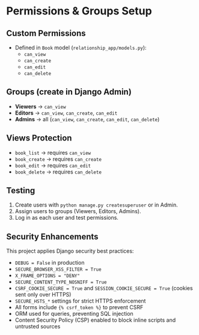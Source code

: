 # Permissions & Groups Setup

## Custom Permissions
- Defined in `Book` model (`relationship_app/models.py`):
  - `can_view`
  - `can_create`
  - `can_edit`
  - `can_delete`

## Groups (create in Django Admin)
- **Viewers** → `can_view`
- **Editors** → `can_view`, `can_create`, `can_edit`
- **Admins** → all (`can_view`, `can_create`, `can_edit`, `can_delete`)

## Views Protection
- `book_list` → requires `can_view`
- `book_create` → requires `can_create`
- `book_edit` → requires `can_edit`
- `book_delete` → requires `can_delete`

## Testing
1. Create users with `python manage.py createsuperuser` or in Admin.
2. Assign users to groups (Viewers, Editors, Admins).
3. Log in as each user and test permissions.

## Security Enhancements

This project applies Django security best practices:

- `DEBUG = False` in production
- `SECURE_BROWSER_XSS_FILTER = True`
- `X_FRAME_OPTIONS = "DENY"`
- `SECURE_CONTENT_TYPE_NOSNIFF = True`
- `CSRF_COOKIE_SECURE = True` and `SESSION_COOKIE_SECURE = True` (cookies sent only over HTTPS)
- `SECURE_HSTS_*` settings for strict HTTPS enforcement
- All forms include `{% csrf_token %}` to prevent CSRF
- ORM used for queries, preventing SQL injection
- Content Security Policy (CSP) enabled to block inline scripts and untrusted sources
